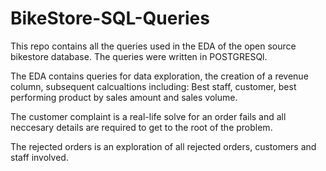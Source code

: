 # BikeStore-SQL-Queries
This repo contains all the queries used in the EDA of the open source bikestore database.
The queries were written in POSTGRESQl. 

The EDA contains queries for data exploration, the creation of a revenue column, subsequent calcualtions including: Best staff, customer, best performing product by sales amount and sales volume.

The customer complaint is a real-life solve for an order fails and all neccesary details are required to get to the root of the problem.

The rejected orders is an exploration of all rejected orders, customers and staff involved.
